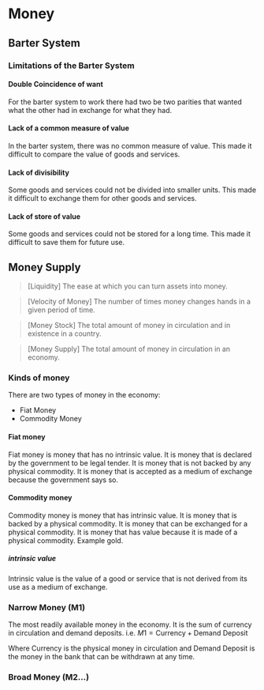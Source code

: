 # Money

## Barter System


### Limitations of the Barter System

#### Double Coincidence of want

For the barter system to work there had two be two parities that wanted what the other had in exchange for what they had.

#### Lack of a common measure of value

In the barter system, there was no common measure of value. This made it difficult to compare the value of goods and services.

#### Lack of divisibility

Some goods and services could not be divided into smaller units. This made it difficult to exchange them for other goods and services.

#### Lack of store of value

Some goods and services could not be stored for a long time. This made it difficult to save them for future use.

## Money Supply
> [Liquidity]
>The ease at which you can turn assets into money.

> [Velocity of Money]
> The number of times money changes hands in a given period of time.

> [Money Stock]
> The total amount of money in circulation and in existence in a country.

> [Money Supply]
> The total amount of money in circulation in an economy.

### Kinds of money

There are two types of money in the economy:
- Fiat Money
- Commodity Money

#### Fiat money

Fiat money is money that has no intrinsic value. It is money that is declared by the government to be legal tender. It is money that is not backed by any physical commodity. It is money that is accepted as a medium of exchange because the government says so.

#### Commodity money
Commodity money is money that has intrinsic value. It is money that is backed by a physical commodity. It is money that can be exchanged for a physical commodity. It is money that has value because it is made of a physical commodity. Example gold.

##### intrinsic value
Intrinsic value is the value of a good or service that is not derived from its use as a medium of exchange.

###  Narrow Money (M1)

The most readily available money in the economy. It is the sum of currency in circulation and demand deposits. i.e.
$M1 = \text{Currency} + \text{Demand Deposit}$

Where Currency is the physical money in circulation and Demand Deposit is the money in the bank that can be withdrawn at any time.

### Broad Money (M2...)
